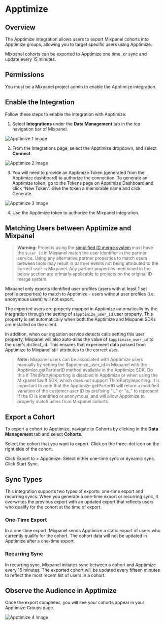 # Apptimize


## Overview

The Apptimize integration allows users to export Mixpanel cohorts into Apptimize groups, allowing you to target specific users using Apptimize. 

Mixpanel cohorts can be exported to Apptimize one time, or sync and update every 15 minutes.

## Permissions

You must be a Mixpanel project admin to enable the Apptimize integration.

## Enable the Integration

Follow these steps to enable the integration with Apptimize:

1. Select **Integrations** under the **Data Management** tab in the top navigation bar of Mixpanel.

![Apptimize 1 Image](/apptimize1.png)

2. From the Integrations page, select the Apptimize dropdown, and select **Connect**.

![Apptimize 2 Image](/apptimize2.png)

3. You will need to provide an Apptimize Token (generated from the Apptimize dashboard) to authorize the connection. To generate an Apptimize token, go to the Tokens page on Apptimize Dashboard and click “New Token”. Give the token a memorable name and click Generate.

![Apptimize 3 Image](/apptimize3.png)

4. Use the Apptimize token to authorize the Mixpanel integration.

## Matching Users between Apptimize and Mixpanel

> **Warning:** Projects using the [simplified ID merge system](/docs/tracking-methods/id-management#identity-merge-apis) must have the `$user_id` in Mixpanel match the user identifier in the partner service. Using any alternative partner properties to match users between tools may result in partner events not being attributed to the correct user in Mixpanel. Any partner properties mentioned in the below section are primarly applicable to projects on the original ID merge system.

Mixpanel only exports identified user profiles (users with at least 1 set profile properties) to match to Apptimize - users without user profiles (i.e. anonymous users) will not export.

The exported users are properly mapped in Apptimize automatically by the integration through the setting of `$apptimize_user_id` user property. This property is set automatically when both the Apptimize and Mixpanel SDKs are installed on the client.  

In addition, when our ingestion service detects calls setting this user property, Mixpanel will also auto-alias the value of `$apptimize_user_id` to the user's distinct_id. This ensures that experiment data passed from Apptimize to Mixpanel still attributes to the correct user.

> **Note:** Mixpanel users can be associated with Apptimize users manually by setting the $apptimize_user_id in Mixpanel with the Apptimize.getPartnerID method available in the Apptimize SDK. Do this if ThirdPartyImporting is disabled in Apptimize or when using the Mixpanel Swift SDK, which does not support ThirdPartyImporting.  It is important to note that the Apptimize.getParterID will return a modified variation of the customer user ID by prefixing "i_" or "a_" to represent if the ID is identified or anonymous, and will allow Apptimize to properly match users from Mixpanel cohorts.

## Export a Cohort

To export a cohort to Apptimize, navigate to Cohorts by clicking in the **Data Management** tab and select **Cohorts**.

Select the cohort that you want to export. Click on the three-dot icon on the right side of the cohort.

Click Export to > Apptimize. Select either one-time sync or dynamic sync. Click Start Sync.

## Sync Types

This integration supports two types of exports: one-time export and recurring syncs. When you generate a one-time export or recurring sync, it overwrites the previous export with an updated export that reflects users who qualify for the cohort at the time of export.

### One-Time Export
In a one-time export, Mixpanel sends Apptimize a static export of users who currently qualify for the cohort. The cohort data will not be updated in Apptimize after a one-time export.

### Recurring Sync
In recurring sync, Mixpanel initiates sync between a cohort and Apptimize every 15 minutes. The exported cohort will be updated every fifteen minutes to reflect the most recent list of users in a cohort.

## Observe the Audience in Apptimize

Once the export completes, you will see your cohorts appear in your Apptimize Groups page.

![Apptimize 4 Image](/apptimize4.png)
